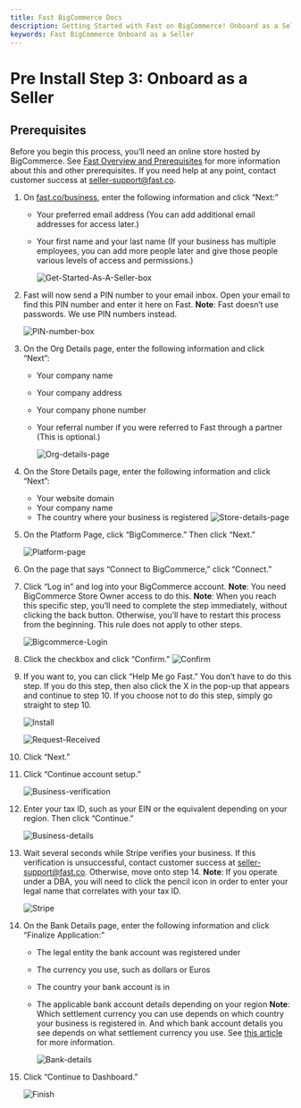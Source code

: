```yaml
---
title: Fast BigCommerce Docs
description: Getting Started with Fast on BigCommerce! Onboard as a Seller
keywords: Fast BigCommerce Onboard as a Seller
---
```


# Pre Install Step 3: Onboard as a Seller

## Prerequisites

Before you begin this process, you’ll need an online store hosted by BigCommerce. See [Fast Overview and Prerequisites](Fast-Overview-and-Prerequisites.md) for more information about this and other prerequisites. If you need help at any point, contact customer success at seller-support@fast.co.

1. On [fast.co/business](https://www.fast.co/business), enter the following information and click “Next:”

   - Your preferred email address (You can add additional email addresses for access later.)
   - Your first name and your last name (If your business has multiple employees, you can add more people later and give those people various levels of access and permissions.)

     ![Get-Started-As-A-Seller-box](images/both1.png)

2. Fast will now send a PIN number to your email inbox. Open your email to find this PIN number and enter it here on Fast.
   **Note**: Fast doesn’t use passwords. We use PIN numbers instead.

   ![PIN-number-box](images/both2.png)

3. On the Org Details page, enter the following information and click “Next”:

   - Your company name
   - Your company address
   - Your company phone number
   - Your referral number if you were referred to Fast through a partner (This is optional.)

     ![Org-details-page](images/both3.png)

4. On the Store Details page, enter the following information and click “Next”:

   - Your website domain
   - Your company name
   - The country where your business is registered
     ![Store-details-page](images/both4.png)

5. On the Platform Page, click “BigCommerce.” Then click “Next.”

   ![Platform-page](images/big1.png)

6. On the page that says “Connect to BigCommerce,” click “Connect.”

7. Click “Log in” and log into your BigCommerce account.
   **Note**: You need BigCommerce Store Owner access to do this.
   **Note**: When you reach this specific step, you’ll need to complete the step immediately, without clicking the back button. Otherwise, you’ll have to restart this process from the beginning. This rule does not apply to other steps.

   ![Bigcommerce-Login](images/big22.png)

8. Click the checkbox and click “Confirm.”
   ![Confirm](images/big3.png)

9. If you want to, you can click “Help Me go Fast.” You don’t have to do this step. If you do this step, then also click the X in the pop-up that appears and continue to step 10. If you choose not to do this step, simply go straight to step 10.

   ![Install](images/big4.png)

   ![Request-Received](images/both5.png)

10. Click “Next.”
11. Click “Continue account setup.”

    ![Business-verification](images/both6.png)

12. Enter your tax ID, such as your EIN or the equivalent depending on your region. Then click “Continue.”

    ![Business-details](images/both7.png)

13) Wait several seconds while Stripe verifies your business. If this verification is unsuccessful, contact customer success at seller-support@fast.co. Otherwise, move onto step 14.
    **Note**: If you operate under a DBA, you will need to click the pencil icon in order to enter your legal name that correlates with your tax ID.

    ![Stripe](images/both8.png)

14. On the Bank Details page, enter the following information and click “Finalize Application:”

    - The legal entity the bank account was registered under
    - The currency you use, such as dollars or Euros
    - The country your bank account is in
    - The applicable bank account details depending on your region
      **Note**: Which settlement currency you can use depends on which country your business is registered in. And which bank account details you see depends on what settlement currency you use. See [this article](https://stripe.com/docs/connect/bank-debit-card-payouts#supported-settlement) for more information.

      ![Bank-details](images/both9.png)

15. Click “Continue to Dashboard.”

    ![Finish](images/both10.png)
